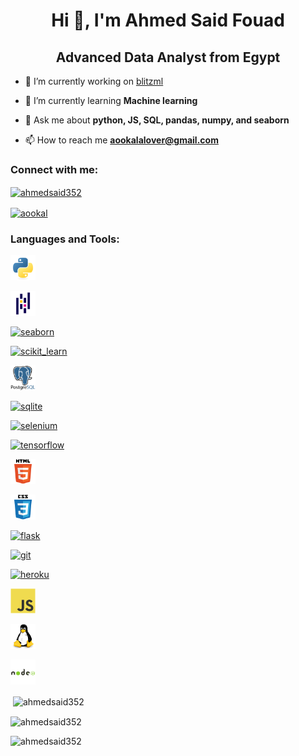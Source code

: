 
  

<h1  align="center">Hi 👋, I'm Ahmed Said Fouad</h1>

<h2  align="center">Advanced Data Analyst from Egypt</h2>

  

- 🔭 I’m currently working on [blitzml](https://github.com/AhmedMohamed25/blitzml)

  

- 🌱 I’m currently learning **Machine learning**

  

- 💬 Ask me about **python, JS, SQL, pandas, numpy, and seaborn**

  

- 📫 How to reach me **aookalalover@gmail.com**

  

<h3  align="left">Connect with me:</h3>

<p  align="left">

<a  href="https://linkedin.com/in/ahmedsaid352"  target="_blank"><img  align="center"  src="https://raw.githubusercontent.com/rahuldkjain/github-profile-readme-generator/master/src/images/icons/Social/linked-in-alt.svg"  alt="ahmedsaid352"  height="30"  width="40"  /></a>

<a  href="https://fb.com/aookal"  target="_blank"><img  align="center"  src="https://raw.githubusercontent.com/rahuldkjain/github-profile-readme-generator/master/src/images/icons/Social/facebook.svg"  alt="aookal"  height="30"  width="40"  /></a>

</p>

<h3  align="left">Languages and Tools:</h3>

<p  align="left">

<a  href="https://www.python.org"  target="_blank"  rel="noreferrer">  <img  src="https://raw.githubusercontent.com/devicons/devicon/master/icons/python/python-original.svg"  alt="python"  width="40"  height="40"/>  </a>

<a  href="https://pandas.pydata.org/"  target="_blank"  rel="noreferrer">  <img  src="https://raw.githubusercontent.com/devicons/devicon/2ae2a900d2f041da66e950e4d48052658d850630/icons/pandas/pandas-original.svg"  alt="pandas"  width="40"  height="40"/>  </a>

<a  href="https://seaborn.pydata.org/"  target="_blank"  rel="noreferrer">  <img  src="https://seaborn.pydata.org/_images/logo-mark-lightbg.svg"  alt="seaborn"  width="40"  height="40"/>  </a>

<a  href="https://scikit-learn.org/"  target="_blank"  rel="noreferrer">  <img  src="https://upload.wikimedia.org/wikipedia/commons/0/05/Scikit_learn_logo_small.svg"  alt="scikit_learn"  width="40"  height="40"/>  </a>

<a  href="https://www.postgresql.org"  target="_blank"  rel="noreferrer">  <img  src="https://raw.githubusercontent.com/devicons/devicon/master/icons/postgresql/postgresql-original-wordmark.svg"  alt="postgresql"  width="40"  height="40"/>  </a>

<a  href="https://www.sqlite.org/"  target="_blank"  rel="noreferrer">  <img  src="https://www.vectorlogo.zone/logos/sqlite/sqlite-icon.svg"  alt="sqlite"  width="40"  height="40"/>  </a>

<a  href="https://www.selenium.dev"  target="_blank"  rel="noreferrer">  <img  src="https://raw.githubusercontent.com/detain/svg-logos/780f25886640cef088af994181646db2f6b1a3f8/svg/selenium-logo.svg"  alt="selenium"  width="40"  height="40"/>  </a>

<a  href="https://www.tensorflow.org"  target="_blank"  rel="noreferrer">  <img  src="https://www.vectorlogo.zone/logos/tensorflow/tensorflow-icon.svg"  alt="tensorflow"  width="40"  height="40"/>  </a>

<a  href="https://www.w3.org/html/"  target="_blank"  rel="noreferrer">  <img  src="https://raw.githubusercontent.com/devicons/devicon/master/icons/html5/html5-original-wordmark.svg"  alt="html5"  width="40"  height="40"/>  </a>

<a  href="https://www.w3schools.com/css/"  target="_blank"  rel="noreferrer">  <img  src="https://raw.githubusercontent.com/devicons/devicon/master/icons/css3/css3-original-wordmark.svg"  alt="css3"  width="40"  height="40"/>  </a>

<a  href="https://flask.palletsprojects.com/"  target="_blank"  rel="noreferrer">  <img  src="https://www.vectorlogo.zone/logos/pocoo_flask/pocoo_flask-icon.svg"  alt="flask"  width="40"  height="40"/>  </a>

<a  href="https://git-scm.com/"  target="_blank"  rel="noreferrer">  <img  src="https://www.vectorlogo.zone/logos/git-scm/git-scm-icon.svg"  alt="git"  width="40"  height="40"/>  </a>

<a  href="https://heroku.com"  target="_blank"  rel="noreferrer">  <img  src="https://www.vectorlogo.zone/logos/heroku/heroku-icon.svg"  alt="heroku"  width="40"  height="40"/>  </a>

<a  href="https://developer.mozilla.org/en-US/docs/Web/JavaScript"  target="_blank"  rel="noreferrer">  <img  src="https://raw.githubusercontent.com/devicons/devicon/master/icons/javascript/javascript-original.svg"  alt="javascript"  width="40"  height="40"/>  </a>

<a  href="https://www.linux.org/"  target="_blank"  rel="noreferrer">  <img  src="https://raw.githubusercontent.com/devicons/devicon/master/icons/linux/linux-original.svg"  alt="linux"  width="40"  height="40"/>  </a>

<a  href="https://nodejs.org"  target="_blank"  rel="noreferrer">  <img  src="https://raw.githubusercontent.com/devicons/devicon/master/icons/nodejs/nodejs-original-wordmark.svg"  alt="nodejs"  width="40"  height="40"/>  </a>

</p>

  

<p>&nbsp;<img  align="center"  src="https://github-readme-stats.vercel.app/api?username=ahmedsaid352&show_icons=true&locale=en"  alt="ahmedsaid352"  /></p>

  <p><img  align="center"  src="https://github-readme-streak-stats.herokuapp.com/?user=ahmedsaid352&"  alt="ahmedsaid352"  /></p>



  

<p><img  style='margin-bottom: 20px;'  align="left"  src="https://github-readme-stats.vercel.app/api/top-langs?username=ahmedsaid352&show_icons=true&locale=en&layout=compact"  alt="ahmedsaid352"  /></p>
